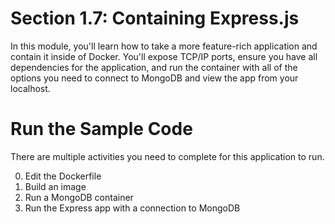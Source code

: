 # Section 1.7: Containing Express.js

In this module, you'll learn how to take a more feature-rich application and contain it inside
of Docker. You'll expose TCP/IP ports, ensure you have all dependencies for the application,
and run the container with all of the options you need to connect to MongoDB and view the app
from your localhost.

# Run the Sample Code

There are multiple activities you need to complete for this application to run.

0. Edit the Dockerfile
0. Build an image
0. Run a MongoDB container
0. Run the Express app with a connection to MongoDB

